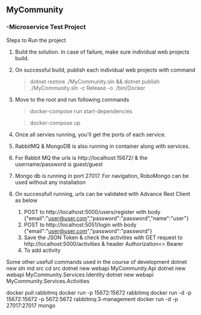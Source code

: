 ## MyCommunity
### -Microservice Test Project


Steps to Run the project
1. Build the solution. In case of failure, make sure individual web projects build.
2. On successful build, publish each individual web projects with command

	> dotnet restore ./MyCommunity.sln && dotnet publish ./MyCommunity.sln -c Release -o ./bin/Docker

3. Move to the root and run following commands

   > docker-compose run start-dependencies
   
   > docker-compose up   
   
4. Once all servies running, you'll get the ports of each service.
5. RabbitMQ & MongoDB is also running in container along with services.
6. For Rabbit MQ the urls is http://localhost:15672/ & the username/password is guest/guest
7. Mongo db is running in port 27017. For navigation, RoboMongo can be used without any installation
8. On successfull running, urls can be validated with Advance Rest Client as below
	1. POST to http://localhost:5000/users/register with body  {"email":"user@user.com","password":"password","name":"user"}
    2. POST to http://localhost:5051/login with body {"email":"user@user.com","password":"password"}
    3. Save the JSON Token & check the activities with GET request to http://localhost:5000/activities & header Authorization<> Bearer <token>
    4. To add activity
      

Some other usefull commands used in the course of development
dotnet new sln
md src
cd src
dotnet new webapi MyCommunity.Api
dotnet new webapi MyCommunity.Services.Identity
dotnet new webapi MyCommunity.Services.Activities

docker pull rabbitmq
docker run -p 15672:15672 rabbitmq
docker run -d -p 15672:15672 -p 5672:5672 rabbitmq:3-management
docker run -d -p 27017:27017 mongo
